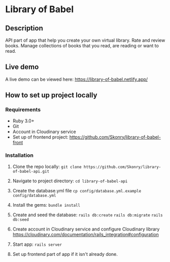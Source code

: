 # Library of Babel

## Description

API part of app that help you create your own virtual library. Rate and review books. Manage collections of books that you read, are reading or want to read.

## Live demo

A live demo can be viewed here:
<https://library-of-babel.netlify.app/>

## How to set up project locally

### Requirements

- Ruby 3.0+
- Git
- Account in Cloudinary service
- Set up of frontend project: <https://github.com/Skonry/library-of-babel-front>

### Installation

1. Clone the repo locally:
`git clone https://github.com/Skonry/library-of-babel-api.git`

2. Navigate to project directory:
`cd library-of-babel-api`

3. Create the database.yml file
`cp config/database.yml.example config/database.yml`

4. Install the gems:
`bundle install`

5. Create and seed the database: 
`rails db:create`
`rails db:migrate`
`rails db:seed`

6. Create account in Cloudinary service and configure Cloudinary library
<https://cloudinary.com/documentation/rails_integration#configuration>

7. Start app:
`rails server`

8. Set up frontend part of app if it isn't already done.
